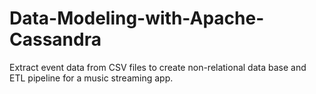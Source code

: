 # Data-Modeling-with-Apache-Cassandra
Extract event data from CSV files to create non-relational data base and ETL pipeline for a music streaming app.
